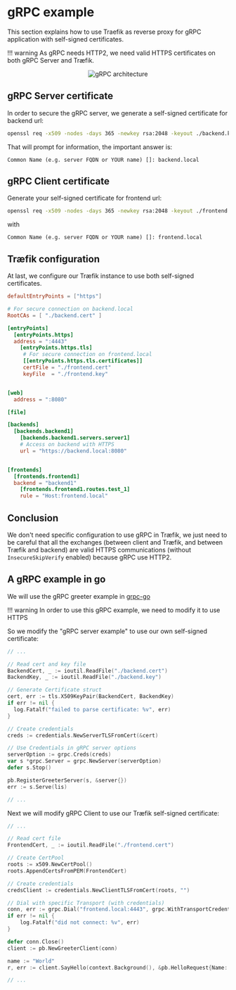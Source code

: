 # gRPC example

This section explains how to use Traefik as reverse proxy for gRPC application with self-signed certificates.

!!! warning
    As gRPC needs HTTP2, we need valid HTTPS certificates on both gRPC Server and Træfik.

<p align="center">
<img src="/img/grpc.svg" alt="gRPC architecture" title="gRPC architecture" />
</p>

## gRPC Server certificate

In order to secure the gRPC server, we generate a self-signed certificate for backend url:

```bash
openssl req -x509 -nodes -days 365 -newkey rsa:2048 -keyout ./backend.key -out ./backend.cert
```

That will prompt for information, the important answer is:

```
Common Name (e.g. server FQDN or YOUR name) []: backend.local
```

## gRPC Client certificate

Generate your self-signed certificate for frontend url:

```bash
openssl req -x509 -nodes -days 365 -newkey rsa:2048 -keyout ./frontend.key -out ./frontend.cert
```

with

```
Common Name (e.g. server FQDN or YOUR name) []: frontend.local
```

## Træfik configuration

At last, we configure our Træfik instance to use both self-signed certificates.

```toml
defaultEntryPoints = ["https"]

# For secure connection on backend.local
RootCAs = [ "./backend.cert" ]

[entryPoints]
  [entryPoints.https]
  address = ":4443"
    [entryPoints.https.tls]
     # For secure connection on frontend.local
     [[entryPoints.https.tls.certificates]]
     certFile = "./frontend.cert"
     keyFile  = "./frontend.key"


[web]
  address = ":8080"

[file]

[backends]
  [backends.backend1]
    [backends.backend1.servers.server1]
    # Access on backend with HTTPS
    url = "https://backend.local:8080"


[frontends]
  [frontends.frontend1]
  backend = "backend1"
    [frontends.frontend1.routes.test_1]
    rule = "Host:frontend.local"
```

## Conclusion

We don't need specific configuration to use gRPC in Træfik, we just need to be careful that all the exchanges (between client and Træfik, and between Træfik and backend) are valid HTTPS communications (without `InsecureSkipVerify` enabled) because gRPC use HTTP2.

## A gRPC example in go

We will use the gRPC greeter example in [grpc-go](https://github.com/grpc/grpc-go/tree/master/examples/helloworld)

!!! warning
    In order to use this gRPC example, we need to modify it to use HTTPS

So we modify the "gRPC server example" to use our own self-signed certificate:

```go
// ...

// Read cert and key file
BackendCert, _ := ioutil.ReadFile("./backend.cert")
BackendKey, _ := ioutil.ReadFile("./backend.key")

// Generate Certificate struct
cert, err := tls.X509KeyPair(BackendCert, BackendKey)
if err != nil {
  log.Fatalf("failed to parse certificate: %v", err)
}

// Create credentials
creds := credentials.NewServerTLSFromCert(&cert)

// Use Credentials in gRPC server options
serverOption := grpc.Creds(creds)
var s *grpc.Server = grpc.NewServer(serverOption)
defer s.Stop()

pb.RegisterGreeterServer(s, &server{})
err := s.Serve(lis)

// ...
```

Next we will modify gRPC Client to use our Træfik self-signed certificate:

```go
// ...

// Read cert file
FrontendCert, _ := ioutil.ReadFile("./frontend.cert")

// Create CertPool
roots := x509.NewCertPool()
roots.AppendCertsFromPEM(FrontendCert)

// Create credentials
credsClient := credentials.NewClientTLSFromCert(roots, "")

// Dial with specific Transport (with credentials)
conn, err := grpc.Dial("frontend.local:4443", grpc.WithTransportCredentials(credsClient))
if err != nil {
    log.Fatalf("did not connect: %v", err)
}

defer conn.Close()
client := pb.NewGreeterClient(conn)

name := "World"
r, err := client.SayHello(context.Background(), &pb.HelloRequest{Name: name})

// ...
```

